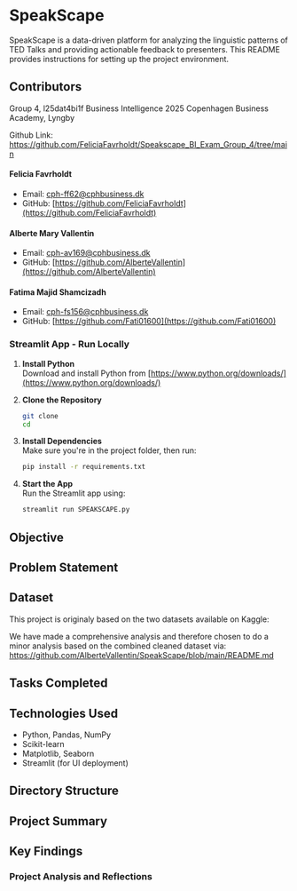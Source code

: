 # SpeakScape 
SpeakScape is a data-driven platform for analyzing the linguistic patterns of TED Talks and providing actionable feedback to presenters. This README provides instructions for setting up the project environment.

## Contributors
Group 4, l25dat4bi1f
Business Intelligence 2025 
Copenhagen Business Academy, Lyngby 

Github Link: https://github.com/FeliciaFavrholdt/Speakscape_BI_Exam_Group_4/tree/main



#### **Felicia Favrholdt**
- Email: [cph-ff62@cphbusiness.dk](mailto:cph-ff62@cphbusiness.dk)  
- GitHub: [https://github.com/FeliciaFavrholdt](https://github.com/FeliciaFavrholdt)  

#### **Alberte Mary Vallentin**
- Email: [cph-av169@cphbusiness.dk](mailto:cph@av169@cphbusiness.dk)
- GitHub: [https://github.com/AlberteVallentin](https://github.com/AlberteVallentin)

#### **Fatima Majid Shamcizadh**
- Email: [cph-fs156@cphbusiness.dk](mailto:cph-fs156@cphbusiness.dk)
- GitHub: [https://github.com/Fati01600](https://github.com/Fati01600)


### Streamlit App - Run Locally
1. **Install Python**  
   Download and install Python from [https://www.python.org/downloads/](https://www.python.org/downloads/)

2. **Clone the Repository**
   ```bash
   git clone 
   cd 
   ```

3. **Install Dependencies**  
   Make sure you're in the project folder, then run:
   ```bash
   pip install -r requirements.txt
   ```

4. **Start the App**  
   Run the Streamlit app using:
   ```bash
   streamlit run SPEAKSCAPE.py                     
   ```

## Objective

## Problem Statement

## Dataset
This project is originaly based on the 
two datasets available on Kaggle:

We have made a comprehensive analysis and therefore chosen to do a minor analysis based on the combined cleaned dataset via: 
https://github.com/AlberteVallentin/SpeakScape/blob/main/README.md 

## Tasks Completed


## Technologies Used 
- Python, Pandas, NumPy  
- Scikit-learn  
- Matplotlib, Seaborn  
- Streamlit (for UI deployment)


## Directory Structure

## Project Summary


## Key Findings


### Project Analysis and Reflections